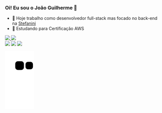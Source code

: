 ### Oi! Eu sou o João Guilherme 👋

- 🔭 Hoje trabalho como desenvolvedor full-stack mas focado no back-end na <a target="_blank" href="https://stefanini.com/pt-br">Stefanini</a> 
- 🌱 Estudando para Certificação AWS 

<div>
  <a href="https://github.com/gitjoao">
  <img height="180em" src="https://github-readme-stats.vercel.app/api?username=gitjoao&show_icons=true&theme=dark&include_all_commits=true&count_private=true"/>
  <img height="180em" src="https://github-readme-stats.vercel.app/api/top-langs/?username=gitjoao&layout=compact&langs_count=7&theme=dark"/>
</div>
  
 <div> 
  <a target="_blank"href="https://www.linkedin.com/in/joao-developer/"><img src="https://img.shields.io/badge/-LinkedIn-%230077B5?style=for-the-badge&logo=linkedin&logoColor=white"></a> 
  <a target="_blank" href="https://instagram.com/_joaoguilh3rm3"><img src="https://img.shields.io/badge/-Instagram-%23E4405F?style=for-the-badge&logo=instagram&logoColor=white"></a>
  <a href ="mailto:joaoguilherme357@gmail.com"><img src="https://img.shields.io/badge/-Gmail-%23333?style=for-the-badge&logo=gmail&logoColor=white" target="_blank"></a>
   
  ![Snake animation](https://github.com/rafaballerini/rafaballerini/blob/output/github-contribution-grid-snake.svg)
 
</div>
